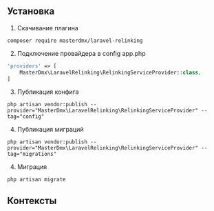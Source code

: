 ## Установка

1. Скачивание плагина
```
composer require masterdmx/laravel-relinking
```

2. Подключение провайдера в config app.php
```php
'providers' => [
    MasterDmx\LaravelRelinking\RelinkingServiceProvider::class,
]
```

3. Публикация конфига
```
php artisan vendor:publish --provider="MasterDmx\LaravelRelinking\RelinkingServiceProvider" --tag="config"
```

4. Публикация миграций
```
php artisan vendor:publish --provider="MasterDmx\LaravelRelinking\RelinkingServiceProvider" --tag="migrations"
```

4. Миграция
```
php artisan migrate
```

## Контексты
